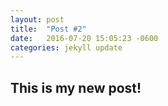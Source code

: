 ```yaml
---
layout: post
title:  "Post #2"
date:   2016-07-20 15:05:23 -0600
categories: jekyll update
---
```

## This is my new post!
